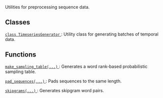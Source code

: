 Utilities for preprocessing sequence data.



## Classes
[ `class TimeseriesGenerator` ](https://tensorflow.google.cn/api_docs/python/tf/keras/preprocessing/sequence/TimeseriesGenerator): Utility class for generating batches of temporal data.



## Functions
[ `make_sampling_table(...)` ](https://tensorflow.google.cn/api_docs/python/tf/keras/preprocessing/sequence/make_sampling_table): Generates a word rank-based probabilistic sampling table.

[ `pad_sequences(...)` ](https://tensorflow.google.cn/api_docs/python/tf/keras/preprocessing/sequence/pad_sequences): Pads sequences to the same length.

[ `skipgrams(...)` ](https://tensorflow.google.cn/api_docs/python/tf/keras/preprocessing/sequence/skipgrams): Generates skipgram word pairs.

